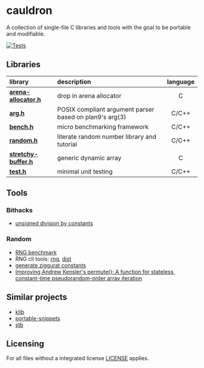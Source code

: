 # cauldron

A collection of single-file C libraries and tools with the goal to be portable and modifiable.

[![Tests](https://github.com/camel-cdr/cauldron/workflows/Tests/badge.svg)](https://github.com/camel-cdr/cauldron/actions?workflow=Tests)


## Libraries

 library                                             | description                                             | language
:-------                                             |:-----------                                             |:--------:
 **[arena-allocator.h](cauldron/arena-allocator.h)** | drop in arena allocator                                 | C
 **[arg.h](cauldron/arg.h)**                         | POSIX compliant argument parser based on plan9's arg(3) | C/C++
 **[bench.h](cauldron/bench.h)**                     | micro benchmarking framework                            | C/C++
 **[random.h](cauldron/random.h)**                   | literate random number library and tutorial             | C/C++
 **[stretchy-buffer.h](cauldron/stretchy-buffer.h)** | generic dynamic array                                   | C
 **[test.h](cauldron/test.h)**                       | minimal unit testing                                    | C/C++

## Tools

### Bithacks
* [unsigned division by constants](tools/bithacks/unsigned-division-by-constant.c)

### Random
* [RNG benchmark](tools/random/bench.c)
* RNG cli tools: [rng](tools/random/rng.c), [dist](tools/random/dist.c)
* [generate ziggurat constants](tools/random/ziggurat-constants.c)
* [Improving Andrew Kensler's permute(): A function for stateless, constant-time pseudorandom-order array iteration](tools/random/ziggurat-constants.c)

## Similar projects
* [klib](https://github.com/attractivechaos/klib)
* [portable-snippets](https://github.com/nemequ/portable-snippets)
* [stb](https://github.com/nothings/stb)

## Licensing
For all files without a integrated license [LICENSE](LICENSE) applies.
